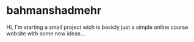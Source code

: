 # bahmanshadmehr
Hi, I'm starting a small project wich is basicly just a simple online course website with some new ideas...
